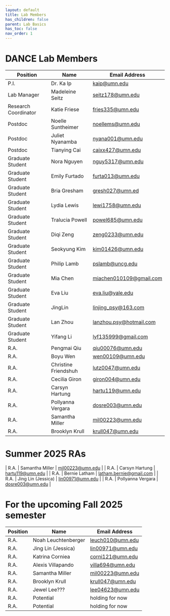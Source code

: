 ```yaml
---
layout: default
title: Lab Members
has_children: false
parent: Lab Basics
has_toc: false
nav_order: 1
---
```

# DANCE Lab Members 


| Position | Name | Email Address|
| ----------- | ----------- | ----------- |
| P.I. | Dr. Ka Ip | kaip@umn.edu |
| Lab Manager | Madeleine Seitz | seitz178@umn.edu |
| Research Coordinator | Katie Friese | fries335@umn.edu |
| Postdoc | Noelle Suntheimer | noellems@umn.edu |
| Postdoc | Juliet Nyanamba | nyana001@umn.edu |
| Postdoc | Tianying Cai | caixx427@umn.edu |
| Graduate Student | Nora Nguyen | nguy5317@umn.edu |
| Graduate Student | Emily Furtado | furta013@umn.edu |
| Graduate Student | Bria Gresham | gresh027@umn.ed |
| Graduate Student | Lydia Lewis | lewi1758@umn.edu |
| Graduate Student | Tralucia Powell | powel685@umn.edu |
| Graduate Student | Diqi Zeng | zeng0233@umn.edu |
| Graduate Student | Seokyung Kim | kim01426@umn.edu |
| Graduate Student | Philip Lamb | pslamb@uncg.edu |
| Graduate Student | Mia Chen | miachen010109@gmail.com |
| Graduate Student | Eva Liu | eva.liu@yale.edu |
| Graduate Student | JingLin | linjing_psy@163.com |
| Graduate Student | Lan Zhou | lanzhou.psy@hotmail.com |
| Graduate Student | Yifang Li | lyf135999@gmail.com |
| R.A. | Pengmai Qiu | qiu00076@umn.edu |
| R.A. | Boyu Wen | wen00109@umn.edu |
| R.A. | Christine Friendshuh | lutz0047@umn.edu |
| R.A. | Cecilia Giron | giron004@umn.edu |
| R.A. | Carsyn Hartung | hartu119@umn.edu |
| R.A. | Pollyanna Vergara | dosre003@umn.edu |
| R.A. | Samantha Miller | mil00223@umn.edu |
| R.A. | Brooklyn Krull | krull047@umn.edu |

# Summer 2025 RAs
| R.A. | Samantha Miller | mil00223@umn.edu |
| R.A. | Carsyn Hartung | hartu119@umn.edu |
| R.A. | Bernie Latham | latham.bernie@gmail.com |
| R.A. | Jing Lin (Jessica) | lin00971@umn.edu |
| R.A. | Pollyanna Vergara | dosre003@umn.edu |


# For the upcoming Fall 2025 semester

| Position | Name | Email Address|
| ----------- | ----------- | ----------- |
| R.A. | Noah Leuchtenberger | leuch010@umn.edu |
| R.A. | Jing Lin (Jessica) | lin00971@umn.edu |
| R.A. | Katrina Corniea | corni121@umn.edu |
| R.A. | Alexis Villapando | villa694@umn.edu |
| R.A. | Samantha Miller | mil00223@umn.edu |
| R.A. | Brooklyn Krull | krull047@umn.edu |
| R.A. | Jewel Lee??? | lee04623@umn.edu |
| R.A. | Potential | holding for now |
| R.A. | Potential | holding for now |